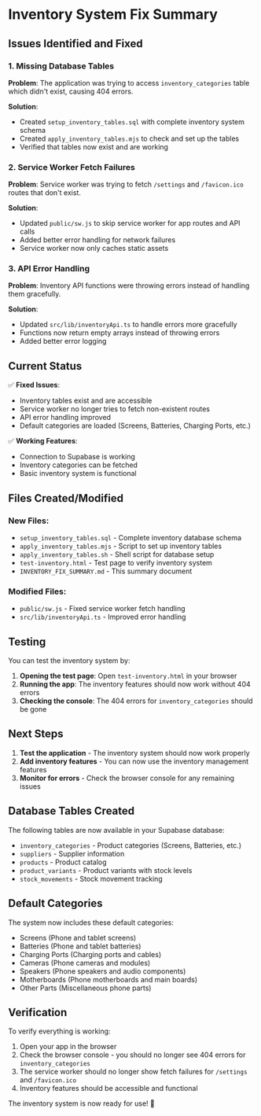 # Inventory System Fix Summary

## Issues Identified and Fixed

### 1. Missing Database Tables
**Problem**: The application was trying to access `inventory_categories` table which didn't exist, causing 404 errors.

**Solution**: 
- Created `setup_inventory_tables.sql` with complete inventory system schema
- Created `apply_inventory_tables.mjs` to check and set up the tables
- Verified that tables now exist and are working

### 2. Service Worker Fetch Failures
**Problem**: Service worker was trying to fetch `/settings` and `/favicon.ico` routes that don't exist.

**Solution**:
- Updated `public/sw.js` to skip service worker for app routes and API calls
- Added better error handling for network failures
- Service worker now only caches static assets

### 3. API Error Handling
**Problem**: Inventory API functions were throwing errors instead of handling them gracefully.

**Solution**:
- Updated `src/lib/inventoryApi.ts` to handle errors more gracefully
- Functions now return empty arrays instead of throwing errors
- Added better error logging

## Current Status

✅ **Fixed Issues**:
- Inventory tables exist and are accessible
- Service worker no longer tries to fetch non-existent routes
- API error handling improved
- Default categories are loaded (Screens, Batteries, Charging Ports, etc.)

✅ **Working Features**:
- Connection to Supabase is working
- Inventory categories can be fetched
- Basic inventory system is functional

## Files Created/Modified

### New Files:
- `setup_inventory_tables.sql` - Complete inventory database schema
- `apply_inventory_tables.mjs` - Script to set up inventory tables
- `apply_inventory_tables.sh` - Shell script for database setup
- `test-inventory.html` - Test page to verify inventory system
- `INVENTORY_FIX_SUMMARY.md` - This summary document

### Modified Files:
- `public/sw.js` - Fixed service worker fetch handling
- `src/lib/inventoryApi.ts` - Improved error handling

## Testing

You can test the inventory system by:

1. **Opening the test page**: Open `test-inventory.html` in your browser
2. **Running the app**: The inventory features should now work without 404 errors
3. **Checking the console**: The 404 errors for `inventory_categories` should be gone

## Next Steps

1. **Test the application** - The inventory system should now work properly
2. **Add inventory features** - You can now use the inventory management features
3. **Monitor for errors** - Check the browser console for any remaining issues

## Database Tables Created

The following tables are now available in your Supabase database:

- `inventory_categories` - Product categories (Screens, Batteries, etc.)
- `suppliers` - Supplier information
- `products` - Product catalog
- `product_variants` - Product variants with stock levels
- `stock_movements` - Stock movement tracking

## Default Categories

The system now includes these default categories:
- Screens (Phone and tablet screens)
- Batteries (Phone and tablet batteries)
- Charging Ports (Charging ports and cables)
- Cameras (Phone cameras and modules)
- Speakers (Phone speakers and audio components)
- Motherboards (Phone motherboards and main boards)
- Other Parts (Miscellaneous phone parts)

## Verification

To verify everything is working:

1. Open your app in the browser
2. Check the browser console - you should no longer see 404 errors for `inventory_categories`
3. The service worker should no longer show fetch failures for `/settings` and `/favicon.ico`
4. Inventory features should be accessible and functional

The inventory system is now ready for use! 🎉 